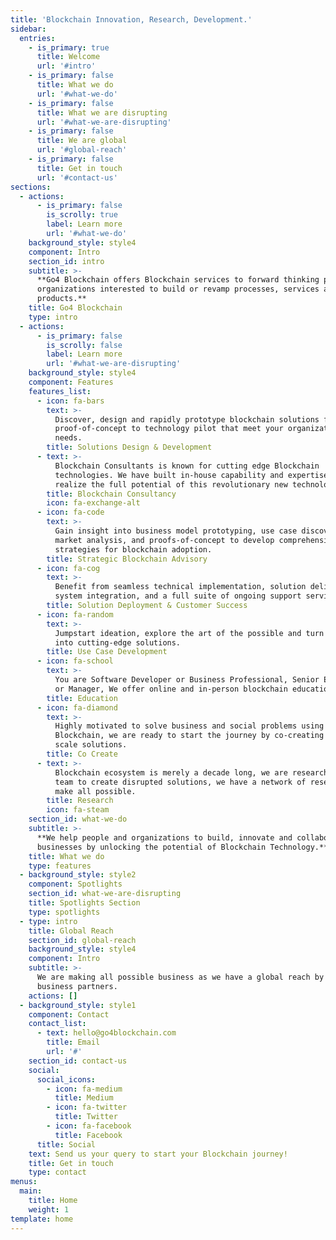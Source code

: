 ```yaml
---
title: 'Blockchain Innovation, Research, Development.'
sidebar:
  entries:
    - is_primary: true
      title: Welcome
      url: '#intro'
    - is_primary: false
      title: What we do
      url: '#what-we-do'
    - is_primary: false
      title: What we are disrupting
      url: '#what-we-are-disrupting'
    - is_primary: false
      title: We are global
      url: '#global-reach'
    - is_primary: false
      title: Get in touch
      url: '#contact-us'
sections:
  - actions:
      - is_primary: false
        is_scrolly: true
        label: Learn more
        url: '#what-we-do'
    background_style: style4
    component: Intro
    section_id: intro
    subtitle: >-
      **Go4 Blockchain offers Blockchain services to forward thinking people and
      organizations interested to build or revamp processes, services and
      products.**
    title: Go4 Blockchain
    type: intro
  - actions:
      - is_primary: false
        is_scrolly: false
        label: Learn more
        url: '#what-we-are-disrupting'
    background_style: style4
    component: Features
    features_list:
      - icon: fa-bars
        text: >-
          Discover, design and rapidly prototype blockchain solutions from
          proof-of-concept to technology pilot that meet your organization’s
          needs.
        title: Solutions Design & Development
      - text: >-
          Blockchain Consultants is known for cutting edge Blockchain
          technologies. We have built in-house capability and expertise to
          realize the full potential of this revolutionary new technology.
        title: Blockchain Consultancy
        icon: fa-exchange-alt
      - icon: fa-code
        text: >-
          Gain insight into business model prototyping, use case discovery,
          market analysis, and proofs-of-concept to develop comprehensive
          strategies for blockchain adoption.
        title: Strategic Blockchain Advisory
      - icon: fa-cog
        text: >-
          Benefit from seamless technical implementation, solution delivery,
          system integration, and a full suite of ongoing support services.
        title: Solution Deployment & Customer Success
      - icon: fa-random
        text: >-
          Jumpstart ideation, explore the art of the possible and turn concepts
          into cutting-edge solutions.
        title: Use Case Development
      - icon: fa-school
        text: >-
          You are Software Developer or Business Professional, Senior Executive
          or Manager, We offer online and in-person blockchain education.
        title: Education
      - icon: fa-diamond
        text: >-
          Highly motivated to solve business and social problems using
          Blockchain, we are ready to start the journey by co-creating full
          scale solutions.
        title: Co Create
      - text: >-
          Blockchain ecosystem is merely a decade long, we are research oriented
          team to create disrupted solutions, we have a network of researchers
          make all possible.
        title: Research
        icon: fa-steam
    section_id: what-we-do
    subtitle: >-
      **We help people and organizations to build, innovate and collaborate into
      businesses by unlocking the potential of Blockchain Technology.**
    title: What we do
    type: features
  - background_style: style2
    component: Spotlights
    section_id: what-we-are-disrupting
    title: Spotlights Section
    type: spotlights
  - type: intro
    title: Global Reach
    section_id: global-reach
    background_style: style4
    component: Intro
    subtitle: >-
      We are making all possible business as we have a global reach by our
      business partners.
    actions: []
  - background_style: style1
    component: Contact
    contact_list:
      - text: hello@go4blockchain.com
        title: Email
        url: '#'
    section_id: contact-us
    social:
      social_icons:
        - icon: fa-medium
          title: Medium
        - icon: fa-twitter
          title: Twitter
        - icon: fa-facebook
          title: Facebook
      title: Social
    text: Send us your query to start your Blockchain journey!
    title: Get in touch
    type: contact
menus:
  main:
    title: Home
    weight: 1
template: home
---
```

